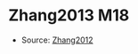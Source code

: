 <a name="material" />

# Zhang2013 M18
<script type="application/ld+json">
  {
    "@context": "https://schema.org/",
    "@type": "ChemicalSubstance",
    "http://purl.org/dc/terms/conformsTo":
      {
        "@type": "CreativeWork",
        "@id": "https://bioschemas.org/profiles/ChemicalSubstance/0.4-RELEASE/"
      },
    "@id": "https://egonw.github.io/nanowiki/nanowiki323.html#material",
    "name": "Zhang2013 M18",
    "sameAs": "http://127.0.0.1/mediawiki/index.php/Special:URIResolver/Zhang2013_M18"
  }
</script>


* Source: [Zhang2012](Zhang2012.md)
